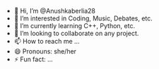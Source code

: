 - 👋 Hi, I’m @Anushkaberlia28
- 👀 I’m interested in Coding, Music, Debates, etc.
- 🌱 I’m currently learning C++, Python, etc.
- 💞️ I’m looking to collaborate on any project.
- 📫 How to reach me ...
- 😄 Pronouns: she/her
- ⚡ Fun fact: ...

<!---
Anushkaberlia28/Anushkaberlia28 is a ✨ special ✨ repository because its `README.md` (this file) appears on your GitHub profile.
You can click the Preview link to take a look at your changes.
--->
